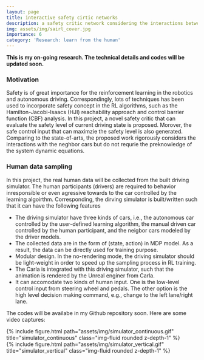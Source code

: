 ```yaml
---
layout: page
title: interactive safety cirtic networks 
description: a safety critic network considering the interactions between neighbor cars
img: assets/img/sairl_cover.jpg
importance: 6
category: 'Research: learn from the human'
---
```


**This is my on-going research. The technical details and codes will be updated soon.**

### Motivation

Safety is of great importance for the reinforcement learning in the robotics and autonomous driving. Correspondingly, lots of techniques has been used to incorporate safety concept in the RL algorithms, such as the Hamilton-Jacobi-Isaacs (HJI) reachability approach and control barrier function (CBF) analysis. In this project, a novel safety critic that can evaluate the safety level of current driving state is proposed. Morover, the safe control input that can maximzie the safety level is also generated. Comparing to the state-of-arts, the proposed work rigorously considers the interactions with the neghbor cars but do not requrie the preknowledge of the system dynamic equations. 

### Human data sampling

In this project, the real human data will be collected from the built driving simulator. The human participants (drivers) are required to behavior inresponsible or even agressive towards to the car controlled by the learning algoirthm. Corresponding, the dirving simulator is built/written such that it can have the following features

* The driving simulator have three kinds of cars, i.e., the autonomous car controlled by the user-defined learning algorithm, the manual driven car controlled by the human participant, and the neigbor cars modeled by the driver models. 
* The collected data are in the form of (state, action) in MDP model. As a result, the data can be directly used for training purpose. 
* Modular design. In the no-rendering mode, the driving simulator should be light-weight in order to speed up the sampling process in RL training. 
* The Carla is integrated with this driving simulator, such that the animation is rendered by the Unreal enginer from Carla. 
* It can accomodate two kinds of human input. One is the low-level control input from steering wheel and pedals. The other option is the high level decision making command, e.g., change to the left lane/right lane. 

The codes will be availabe in my Github repository soon. Here are some video captures:


<div class="row">
    <div class="col-sm mt-3 mt-md-0">
        {% include figure.html path="assets/img/simulator_continuous.gif" title="simulator_continuous" class="img-fluid rounded z-depth-1" %}
    </div>
    <div class="col-sm mt-3 mt-md-0">
        {% include figure.html path="assets/img/simulator_vertical.gif" title="simulator_vertical" class="img-fluid rounded z-depth-1" %}
    </div>
</div>

